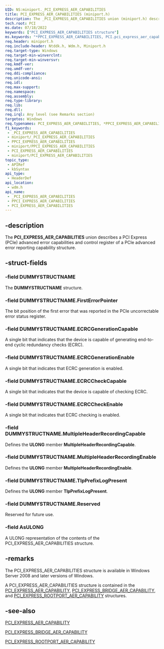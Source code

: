 ```yaml
---
UID: NS:miniport._PCI_EXPRESS_AER_CAPABILITIES
title: PCI_EXPRESS_AER_CAPABILITIES (miniport.h)
description: The _PCI_EXPRESS_AER_CAPABILITIES union (miniport.h) describes a PCI Express (PCIe) advanced error capabilities and control register.
tech.root: PCI
ms.date: 07/18/2022
keywords: ["PCI_EXPRESS_AER_CAPABILITIES structure"]
ms.keywords: "*PPCI_EXPRESS_AER_CAPABILITIES, PCI.pci_express_aer_capabilities, PCI_EXPRESS_AER_CAPABILITIES, PCI_EXPRESS_AER_CAPABILITIES union [Buses], PPCI_EXPRESS_AER_CAPABILITIES, PPCI_EXPRESS_AER_CAPABILITIES union pointer [Buses], _PCI_EXPRESS_AER_CAPABILITIES, pci_struct_e316ea91-d32a-4726-ba80-8fc6bd8e3163.xml, wdm/PCI_EXPRESS_AER_CAPABILITIES, wdm/PPCI_EXPRESS_AER_CAPABILITIES"
req.header: miniport.h
req.include-header: Ntddk.h, Wdm.h, Miniport.h
req.target-type: Windows
req.target-min-winverclnt: 
req.target-min-winversvr: 
req.kmdf-ver: 
req.umdf-ver: 
req.ddi-compliance: 
req.unicode-ansi: 
req.idl: 
req.max-support: 
req.namespace: 
req.assembly: 
req.type-library: 
req.lib: 
req.dll: 
req.irql: Any level (see Remarks section)
targetos: Windows
req.typenames: PCI_EXPRESS_AER_CAPABILITIES, *PPCI_EXPRESS_AER_CAPABILITIES
f1_keywords:
 - _PCI_EXPRESS_AER_CAPABILITIES
 - miniport/_PCI_EXPRESS_AER_CAPABILITIES
 - PPCI_EXPRESS_AER_CAPABILITIES
 - miniport/PPCI_EXPRESS_AER_CAPABILITIES
 - PCI_EXPRESS_AER_CAPABILITIES
 - miniport/PCI_EXPRESS_AER_CAPABILITIES
topic_type:
 - APIRef
 - kbSyntax
api_type:
 - HeaderDef
api_location:
 - wdm.h
api_name:
 - _PCI_EXPRESS_AER_CAPABILITIES
 - PPCI_EXPRESS_AER_CAPABILITIES
 - PCI_EXPRESS_AER_CAPABILITIES
---
```


## -description

The **PCI_EXPRESS_AER_CAPABILITIES** union describes a PCI Express (PCIe) advanced error capabilities and control register of a PCIe advanced error reporting capability structure.

## -struct-fields

### -field DUMMYSTRUCTNAME

The **DUMMYSTRUCTNAME** structure.

### -field DUMMYSTRUCTNAME.FirstErrorPointer

The bit position of the first error that was reported in the PCIe uncorrectable error status register.

### -field DUMMYSTRUCTNAME.ECRCGenerationCapable

A single bit that indicates that the device is capable of generating end-to-end cyclic redundancy checks (ECRC).

### -field DUMMYSTRUCTNAME.ECRCGenerationEnable

A single bit that indicates that ECRC generation is enabled.

### -field DUMMYSTRUCTNAME.ECRCCheckCapable

A single bit that indicates that the device is capable of checking ECRC.

### -field DUMMYSTRUCTNAME.ECRCCheckEnable

A single bit that indicates that ECRC checking is enabled.

### -field DUMMYSTRUCTNAME.MultipleHeaderRecordingCapable

Defines the **ULONG** member **MultipleHeaderRecordingCapable**.

### -field DUMMYSTRUCTNAME.MultipleHeaderRecordingEnable

Defines the **ULONG** member **MultipleHeaderRecordingEnable**.

### -field DUMMYSTRUCTNAME.TlpPrefixLogPresent

Defines the **ULONG** member **TlpPrefixLogPresent**.

### -field DUMMYSTRUCTNAME.Reserved

Reserved for future use.

### -field AsULONG

A ULONG representation of the contents of the PCI_EXPRESS_AER_CAPABILITIES structure.

## -remarks

The PCI_EXPRESS_AER_CAPABILITIES structure is available in Windows Server 2008 and later versions of Windows.

A PCI_EXPRESS_AER_CAPABILITIES structure is contained in the [PCI_EXPRESS_AER_CAPABILITY](/windows-hardware/drivers/ddi/wdm/ns-wdm-_pci_express_aer_capability), [PCI_EXPRESS_BRIDGE_AER_CAPABILITY](/windows-hardware/drivers/ddi/wdm/ns-wdm-_pci_express_bridge_aer_capability), and [PCI_EXPRESS_ROOTPORT_AER_CAPABILITY](/windows-hardware/drivers/ddi/wdm/ns-wdm-_pci_express_rootport_aer_capability) structures.

## -see-also

[PCI_EXPRESS_AER_CAPABILITY](/windows-hardware/drivers/ddi/wdm/ns-wdm-_pci_express_aer_capability)

[PCI_EXPRESS_BRIDGE_AER_CAPABILITY](/windows-hardware/drivers/ddi/wdm/ns-wdm-_pci_express_bridge_aer_capability)

[PCI_EXPRESS_ROOTPORT_AER_CAPABILITY](/windows-hardware/drivers/ddi/wdm/ns-wdm-_pci_express_rootport_aer_capability)
